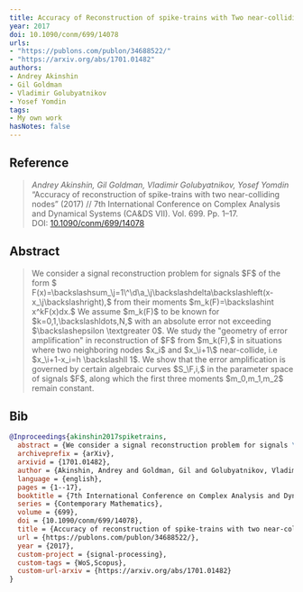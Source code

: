 ```yaml
---
title: Accuracy of Reconstruction of spike-trains with Two near-colliding Nodes
year: 2017
doi: 10.1090/conm/699/14078
urls:
- "https://publons.com/publon/34688522/"
- "https://arxiv.org/abs/1701.01482"
authors:
- Andrey Akinshin
- Gil Goldman
- Vladimir Golubyatnikov
- Yosef Yomdin
tags:
- My own work
hasNotes: false
---
```


## Reference

> <i>Andrey Akinshin, Gil Goldman, Vladimir Golubyatnikov, Yosef Yomdin</i> “Accuracy of reconstruction of spike-trains with two near-colliding nodes” (2017) // 7th International Conference on Complex Analysis and Dynamical Systems (CA&DS VII). Vol.&nbsp;699. Pp.&nbsp;1–17. DOI:&nbsp;<a href='https://doi.org/10.1090/conm/699/14078'>10.1090/conm/699/14078</a>

## Abstract

> We consider a signal reconstruction problem for signals \$F\$ of the form \$ F(x)=\backslashsum\_\j=1\\^\d\a\_\j\\backslashdelta\backslashleft(x-x\_\j\\backslashright),\$ from their moments \$m\_k(F)=\backslashint x\^kF(x)dx.\$ We assume \$m\_k(F)\$ to be known for \$k=0,1,\backslashldots,N,\$ with an absolute error not exceeding \$\backslashepsilon \textgreater 0\$. We study the "geometry of error amplification" in reconstruction of \$F\$ from \$m\_k(F),\$ in situations where two neighboring nodes \$x\_i\$ and \$x\_\i+1\\$ near-collide, i.e \$x\_\i+1\-x\_i=h \backslashll 1\$. We show that the error amplification is governed by certain algebraic curves \$S\_\F,i\,\$ in the parameter space of signals \$F\$, along which the first three moments \$m\_0,m\_1,m\_2\$ remain constant.

## Bib

```bib
@Inproceedings{akinshin2017spiketrains,
  abstract = {We consider a signal reconstruction problem for signals \$F\$ of the form \$ F(x)=\backslashsum\_\j=1\\^\d\a\_\j\\backslashdelta\backslashleft(x-x\_\j\\backslashright),\$ from their moments \$m\_k(F)=\backslashint x\^kF(x)dx.\$ We assume \$m\_k(F)\$ to be known for \$k=0,1,\backslashldots,N,\$ with an absolute error not exceeding \$\backslashepsilon \textgreater 0\$. We study the "geometry of error amplification" in reconstruction of \$F\$ from \$m\_k(F),\$ in situations where two neighboring nodes \$x\_i\$ and \$x\_\i+1\\$ near-collide, i.e \$x\_\i+1\-x\_i=h \backslashll 1\$. We show that the error amplification is governed by certain algebraic curves \$S\_\F,i\,\$ in the parameter space of signals \$F\$, along which the first three moments \$m\_0,m\_1,m\_2\$ remain constant.},
  archiveprefix = {arXiv},
  arxivid = {1701.01482},
  author = {Akinshin, Andrey and Goldman, Gil and Golubyatnikov, Vladimir and Yomdin, Yosef},
  language = {english},
  pages = {1--17},
  booktitle = {7th International Conference on Complex Analysis and Dynamical Systems (CA&DS VII)},
  series = {Contemporary Mathematics},
  volume = {699},
  doi = {10.1090/conm/699/14078},
  title = {Accuracy of reconstruction of spike-trains with two near-colliding nodes},
  url = {https://publons.com/publon/34688522/},
  year = {2017},
  custom-project = {signal-processing},
  custom-tags = {WoS,Scopus},
  custom-url-arxiv = {https://arxiv.org/abs/1701.01482}
}
```
